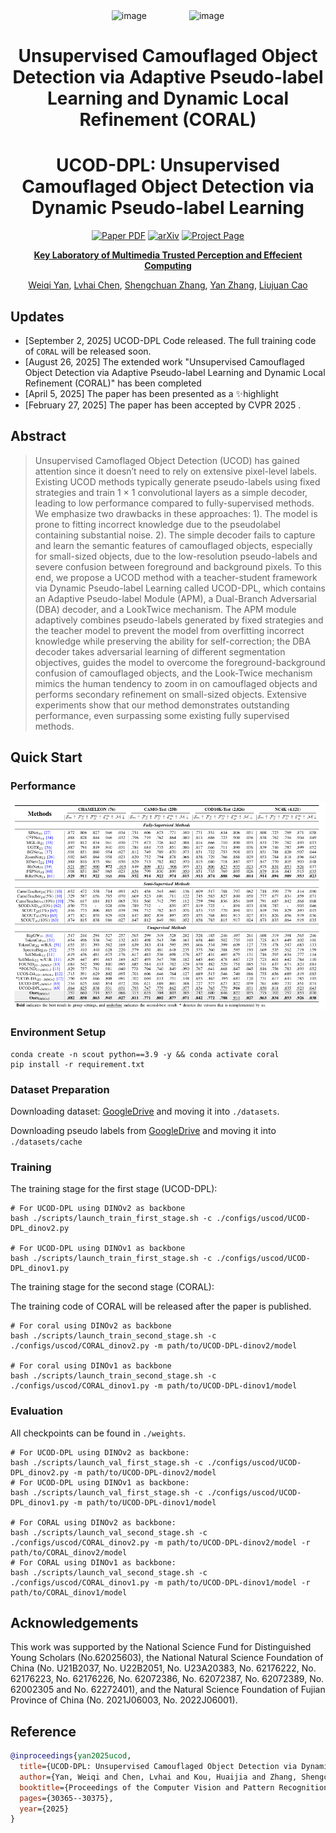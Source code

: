 <div align="center">
<img width="96" height="96" alt="image" src="https://github.com/user-attachments/assets/b088f5cc-b15b-449d-8dc1-b1f196d016ee" style="margin-right:64px;" />
<img width="96" height="96" alt="image" src="https://heartfirey.top/project_page/UCOD-DPL/static/images/favicon.png" />
<h1>Unsupervised Camouflaged Object Detection via Adaptive Pseudo-label Learning and Dynamic Local Refinement (CORAL)</h1>
<h1>UCOD-DPL: Unsupervised Camouflaged Object Detection  via Dynamic Pseudo-label Learning</h1>
<a href="https://openaccess.thecvf.com/content/CVPR2025/papers/Yan_UCOD-DPL_Unsupervised_Camouflaged_Object_Detection_via_Dynamic_Pseudo-label_Learning_CVPR_2025_paper.pdf" target="_blank" rel="noopener noreferrer"><img src="https://img.shields.io/badge/Paper-SCOUT" alt="Paper PDF"></a>
<a href="https://arxiv.org/abs/2506.07087"><img src="https://img.shields.io/badge/arXiv-2506.07087-b31b1b" alt="arXiv"></a>
<a href="https://heartfirey.top/project_page/UCOD-DPL/"><img src="https://img.shields.io/badge/Project_Page-green" alt="Project Page"></a>

**[Key Laboratory of Multimedia Trusted Perception and Effecient Computing](https://multimedia.xmu.edu.cn)**

[Weiqi Yan](https://heartfirey.top), [Lvhai Chen](https://jormungand00222.github.io/Jormungand00222/), [Shengchuan Zhang](), [Yan Zhang](), [Liujuan Cao]()

</div>

## Updates

- [September 2, 2025] UCOD-DPL Code released. The full training code of `CORAL` will be released soon.
- [August 26, 2025] The extended work "Unsupervised Camouflaged Object Detection via Adaptive  Pseudo-label Learning and Dynamic Local Refinement (CORAL)" has been completed
- [April 5, 2025] The paper has been presented as a ✨highlight
- [February 27, 2025] The paper has been accepted by CVPR 2025 .

## Abstract
> Unsupervised Camoflaged Object Detection (UCOD) has gained attention since it doesn’t need to rely on extensive pixel-level labels. Existing UCOD methods typically generate pseudo-labels using fixed strategies and train 1 × 1 convolutional layers as a simple decoder, leading to low performance compared to fully-supervised methods. We emphasize two drawbacks in these approaches: 1). The model is prone to fitting incorrect knowledge due to the pseudolabel containing substantial noise. 2). The simple decoder fails to capture and learn the semantic features of camouflaged objects, especially for small-sized objects, due to the low-resolution pseudo-labels and severe confusion between foreground and background pixels. To this end, we propose a UCOD method with a teacher-student framework via Dynamic Pseudo-label Learning called UCOD-DPL, which contains an Adaptive Pseudo-label Module (APM), a Dual-Branch Adversarial (DBA) decoder, and a LookTwice mechanism. The APM module adaptively combines pseudo-labels generated by fixed strategies and the teacher model to prevent the model from overfitting incorrect knowledge while preserving the ability for self-correction; the DBA decoder takes adversarial learning of different segmentation objectives, guides the model to overcome the foreground-background confusion of camouflaged objects, and the Look-Twice mechanism mimics the human tendency to zoom in on camouflaged objects and performs secondary refinement on small-sized objects. Extensive experiments show that our method demonstrates outstanding performance, even surpassing some existing fully supervised methods.

## Quick Start
### Performance
![alt text](images/performance.png)
### Environment Setup

```
conda create -n scout python==3.9 -y && conda activate coral
pip install -r requirement.txt
```

### Dataset Preparation

Downloading dataset: [GoogleDrive](https://drive.google.com/drive/folders/19MaIVAcqr8sIv0R1hIq7MZhPqO-9_s8v?usp=drive_link) and moving it into `./datasets`.

Downloading pseudo labels from [GoogleDrive](https://drive.google.com/file/d/149Dh5OQnF1JBO2gzBkM4cj2jnJScRBys/view?usp=sharing) and moving it into `./datasets/cache`



### Training
The training stage for the first stage (UCOD-DPL):
```
# For UCOD-DPL using DINOv2 as backbone
bash ./scripts/launch_train_first_stage.sh -c ./configs/uscod/UCOD-DPL_dinov2.py

# For UCOD-DPL using DINOv1 as backbone
bash ./scripts/launch_train_first_stage.sh -c ./configs/uscod/UCOD-DPL_dinov1.py
```

The training stage for the second stage (CORAL):

The training code of CORAL will be released after the paper is published.
```
# For coral using DINOv2 as backbone
bash ./scripts/launch_train_second_stage.sh -c ./configs/uscod/CORAL_dinov2.py -m path/to/UCOD-DPL-dinov2/model

# For coral using DINOv1 as backbone
bash ./scripts/launch_train_second_stage.sh -c ./configs/uscod/CORAL_dinov1.py -m path/to/UCOD-DPL-dinov1/model
```



### Evaluation
All checkpoints can be found in `./weights`.

```
# For UCOD-DPL using DINOv2 as backbone:
bash ./scripts/launch_val_first_stage.sh -c ./configs/uscod/UCOD-DPL_dinov2.py -m path/to/UCOD-DPL-dinov2/model
# For UCOD-DPL using DINOv1 as backbone:
bash ./scripts/launch_val_first_stage.sh -c ./configs/uscod/UCOD-DPL_dinov1.py -m path/to/UCOD-DPL-dinov1/model

# For CORAL using DINOv2 as backbone:
bash ./scripts/launch_val_second_stage.sh -c ./configs/uscod/CORAL_dinov2.py -m path/to/UCOD-DPL-dinov2/model -r path/to/CORAL_dinov2/model
# For CORAL using DINOv1 as backbone:
bash ./scripts/launch_val_second_stage.sh -c ./configs/uscod/CORAL_dinov1.py -m path/to/UCOD-DPL-dinov1/model -r path/to/CORAL_dinov1/model
```

## Acknowledgements
This work was supported by the National Science Fund for Distinguished Young Scholars (No.62025603), the National Natural Science Foundation of China (No. U21B2037, No. U22B2051, No. U23A20383, No. 62176222, No. 62176223, No. 62176226, No. 62072386, No. 62072387, No. 62072389, No. 62002305 and No. 62272401), and the Natural Science Foundation of Fujian Province of China (No. 2021J06003, No. 2022J06001).

## Reference
```bibtex
@inproceedings{yan2025ucod,
  title={UCOD-DPL: Unsupervised Camouflaged Object Detection via Dynamic Pseudo-label Learning},
  author={Yan, Weiqi and Chen, Lvhai and Kou, Huaijia and Zhang, Shengchuan and Zhang, Yan and Cao, Liujuan},
  booktitle={Proceedings of the Computer Vision and Pattern Recognition Conference},
  pages={30365--30375},
  year={2025}
}
```
